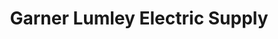 ---
title: "Garner Lumley Electric Supply"
url: /hattiesburg/garner-lumley-electric-supply/
shop: Baustoffe
---